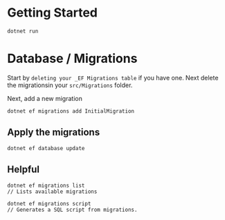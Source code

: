 # Getting Started

    dotnet run

# Database / Migrations

Start by `deleting your _EF Migrations table` if you have one.
Next delete the migrationsin your `src/Migrations` folder.

Next, add a new migration

    dotnet ef migrations add InitialMigration

## Apply the migrations

    dotnet ef database update

## Helpful

    dotnet ef migrations list
    // Lists available migrations

    dotnet ef migrations script
    // Generates a SQL script from migrations.
